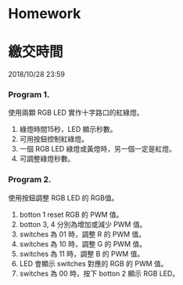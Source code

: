 Homework
====

# 繳交時間
2018/10/28 23:59

### Program 1.

使用兩顆 RGB LED 實作十字路口的紅綠燈。
1. 綠燈時間15秒，LED 顯示秒數。
1. 可用按鈕控制紅綠燈。
1. 一個 RGB LED 綠燈或黃燈時，另一個一定是紅燈。
1. 可調整綠燈秒數。

### Program 2.

使用按鈕調整 RGB LED 的 RGB值。
1. botton 1 reset RGB 的 PWM 值。
1. botton 3, 4 分別為增加或減少 PWM 值。
1. switches 為 01 時，調整 R 的 PWM 值。
1. switches 為 10 時，調整 G 的 PWM 值。
1. switches 為 11 時，調整 B 的 PWM 值。
1. LED 會顯示 switches 對應的 RGB 的 PWM 值。
1. switches 為 00 時，按下 botton 2 顯示 RGB LED。
